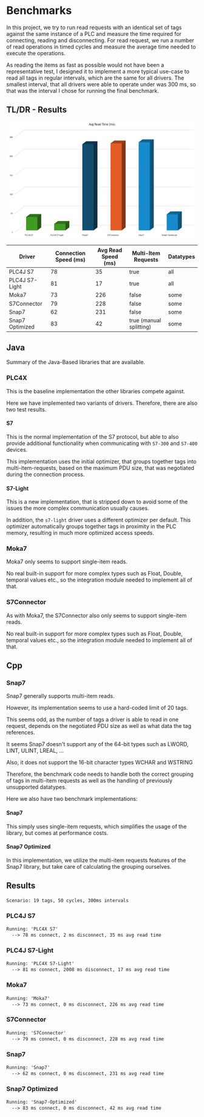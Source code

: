 
# Benchmarks

In this project, we try to run read requests with an identical set of tags against the same instance of a PLC and measure the time required for connecting, reading and disconnecting. 
For read request, we run a number of read operations in timed cycles and measure the average time needed to execute the operations.

As reading the items as fast as possible would not have been a representative test, I designed it to implement a more typical use-case to read all tags in regular intervals, which are the same for all drivers.
The smallest interval, that all drivers were able to operate under was 300 ms, so that was the interval I chose for running the final benchmark.

## TL/DR - Results

![Benchmark-Results.png](img/Benchmark-Results.png)

| Driver          | Connection Speed (ms) | Avg Read Speed (ms) | Multi-Item Requests     | Datatypes |
|-----------------|-----------------------|---------------------|-------------------------|-----------|
| PLC4J S7        | 78                    | 35                  | true                    | all       |
| PLC4J S7-Light  | 81                    | 17                  | true                    | all       |
| Moka7           | 73                    | 226                 | false                   | some      |
| S7Connector     | 79                    | 228                 | false                   | some      |
| Snap7           | 62                    | 231                 | false                   | some      |
| Snap7 Optimized | 83                    | 42                  | true (manual splitting) | some      |

## Java

Summary of the Java-Based libraries that are available.

### PLC4X

This is the baseline implementation the other libraries compete against.

Here we have implemented two variants of drivers. 
Therefore, there are also two test results.

#### S7

This is the normal implementation of the S7 protocol, but able to also provide additional functionality when communicating with `S7-300` and `S7-400` devices.

This implementation uses the initial optimizer, that groups together tags into multi-item-requests, based on the maximum PDU size, that was negotiated during the connection process.

#### S7-Light

This is a new implementation, that is stripped down to avoid some of the issues the more complex communication usually causes.

In addition, the `s7-light` driver uses a different optimizer per default.
This optimizer automatically groups together tags in proximity in the PLC memory, resulting in much more optimized access speeds.

### Moka7

Moka7 only seems to support single-item reads.

No real built-in support for more complex types such as Float, Double, temporal values etc., so the integration module needed to implement all of that.

### S7Connector

As with Moka7, the S7Connector also only seems to support single-item reads.

No real built-in support for more complex types such as Float, Double, temporal values etc., so the integration module needed to implement all of that.

## Cpp

### Snap7

Snap7 generally supports multi-item reads.

However, its implementation seems to use a hard-coded limit of 20 tags.

This seems odd, as the number of tags a driver is able to read in one request, depends on the negotiated PDU size as well as what data the tag references.

It seems Snap7 doesn't support any of the 64-bit types such as LWORD, LINT, ULINT, LREAL, ...

Also, it does not support the 16-bit character types WCHAR and WSTRING

Therefore, the benchmark code needs to handle both the correct grouping of tags in multi-item requests as well as the handling of previously unsupported datatypes.

Here we also have two benchmark implementations:

#### Snap7

This simply uses single-item requests, which simplifies the usage of the library, but comes at performance costs.

#### Snap7 Optimized

In this implementation, we utilize the multi-item requests features of the Snap7 library, but take care of calculating the grouping ourselves.

## Results

````
Scenario: 19 tags, 50 cycles, 300ms intervals
````

### PLC4J S7

````
Running: 'PLC4X S7'
  --> 78 ms connect, 2 ms disconnect, 35 ms avg read time
````

### PLC4J S7-Light

````
Running: 'PLC4X S7-Light'
  --> 81 ms connect, 2008 ms disconnect, 17 ms avg read time
````

### Moka7

````
Running: 'Moka7'
  --> 73 ms connect, 0 ms disconnect, 226 ms avg read time
````

### S7Connector

````
Running: 'S7Connector'
  --> 79 ms connect, 0 ms disconnect, 228 ms avg read time
````

### Snap7

````
Running: 'Snap7'
  --> 62 ms connect, 0 ms disconnect, 231 ms avg read time
````

### Snap7 Optimized

````
Running: 'Snap7-Optimized'
  --> 83 ms connect, 0 ms disconnect, 42 ms avg read time
````
